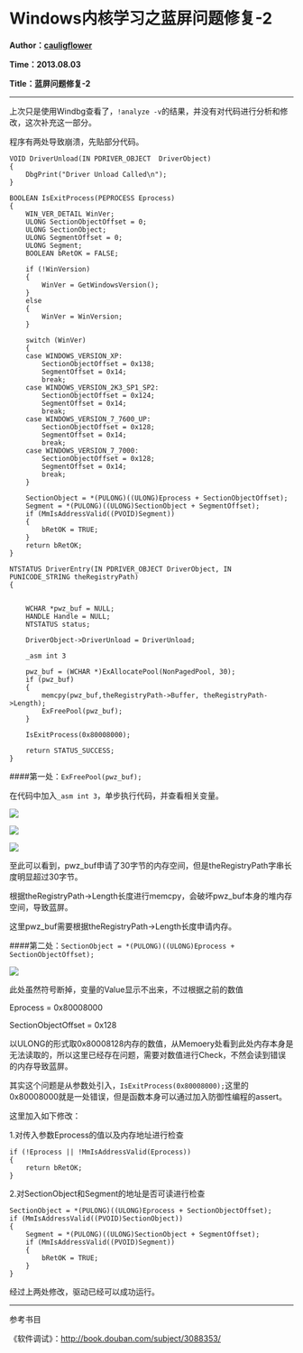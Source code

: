 Windows内核学习之蓝屏问题修复-2
=====

**Author：[cauligflower](http://cauligflower.github.com)**

**Time：2013.08.03**

**Title：蓝屏问题修复-2**

-----

上次只是使用Windbg查看了，```!analyze -v```的结果，并没有对代码进行分析和修改，这次补充这一部分。

程序有两处导致崩溃，先贴部分代码。

```
VOID DriverUnload(IN PDRIVER_OBJECT  DriverObject)
{
	DbgPrint("Driver Unload Called\n");
}

BOOLEAN IsExitProcess(PEPROCESS Eprocess)
{
	WIN_VER_DETAIL WinVer;
	ULONG SectionObjectOffset = 0;
	ULONG SectionObject;
	ULONG SegmentOffset = 0;
	ULONG Segment;
	BOOLEAN bRetOK = FALSE;

	if (!WinVersion)
	{
		WinVer = GetWindowsVersion();
	}
	else
	{
		WinVer = WinVersion;
	}

	switch (WinVer)
	{
	case WINDOWS_VERSION_XP:
		SectionObjectOffset = 0x138;
		SegmentOffset = 0x14;        
		break;
	case WINDOWS_VERSION_2K3_SP1_SP2:
		SectionObjectOffset = 0x124;
		SegmentOffset = 0x14;
		break;
	case WINDOWS_VERSION_7_7600_UP:
		SectionObjectOffset = 0x128;
		SegmentOffset = 0x14;
		break;
	case WINDOWS_VERSION_7_7000:
		SectionObjectOffset = 0x128;
		SegmentOffset = 0x14;
		break;
	}

	SectionObject = *(PULONG)((ULONG)Eprocess + SectionObjectOffset);
	Segment = *(PULONG)((ULONG)SectionObject + SegmentOffset);
	if (MmIsAddressValid((PVOID)Segment))
	{
		bRetOK = TRUE;
	}
	return bRetOK;
}

NTSTATUS DriverEntry(IN PDRIVER_OBJECT DriverObject, IN PUNICODE_STRING theRegistryPath)
{
	

	WCHAR *pwz_buf = NULL;
	HANDLE Handle = NULL;
	NTSTATUS status;

	DriverObject->DriverUnload = DriverUnload;

	_asm int 3

	pwz_buf = (WCHAR *)ExAllocatePool(NonPagedPool, 30);
	if (pwz_buf)
	{
		memcpy(pwz_buf,theRegistryPath->Buffer, theRegistryPath->Length);
		ExFreePool(pwz_buf);
	}

	IsExitProcess(0x80008000);

	return STATUS_SUCCESS;
}
```

####第一处：```ExFreePool(pwz_buf);```

在代码中加入```_asm int 3```，单步执行代码，并查看相关变量。

![](http://y.photo.qq.com/img?s=HxKAbs784&l=y.jpg)

![](http://y.photo.qq.com/img?s=PjgMKqld0&l=y.jpg)

![](http://y.photo.qq.com/img?s=e5Y7oWBFU&l=y.jpg)

至此可以看到，pwz_buf申请了30字节的内存空间，但是theRegistryPath字串长度明显超过30字节。

根据theRegistryPath->Length长度进行memcpy，会破坏pwz_buf本身的堆内存空间，导致蓝屏。

这里pwz_buf需要根据theRegistryPath->Length长度申请内存。



####第二处：```SectionObject = *(PULONG)((ULONG)Eprocess + SectionObjectOffset);```

![](http://y.photo.qq.com/img?s=ACxB6AXIe&l=y.jpg)

此处虽然符号断掉，变量的Value显示不出来，不过根据之前的数值

Eprocess = 0x80008000 

SectionObjectOffset = 0x128

以ULONG的形式取0x80008128内存的数值，从Memoery处看到此处内存本身是无法读取的，所以这里已经存在问题，需要对数值进行Check，不然会读到错误的内存导致蓝屏。

其实这个问题是从参数处引入，```IsExitProcess(0x80008000);```这里的0x80008000就是一处错误，但是函数本身可以通过加入防御性编程的assert。

这里加入如下修改：

1.对传入参数Eprocess的值以及内存地址进行检查

```
if (!Eprocess || !MmIsAddressValid(Eprocess))
{
	return bRetOK;
}
```

2.对SectionObject和Segment的地址是否可读进行检查

```
SectionObject = *(PULONG)((ULONG)Eprocess + SectionObjectOffset);
if (MmIsAddressValid((PVOID)SectionObject))
{
	Segment = *(PULONG)((ULONG)SectionObject + SegmentOffset);
	if (MmIsAddressValid((PVOID)Segment))
	{
		bRetOK = TRUE;
	}
}
```

经过上两处修改，驱动已经可以成功运行。

-----

参考书目

《软件调试》：http://book.douban.com/subject/3088353/
